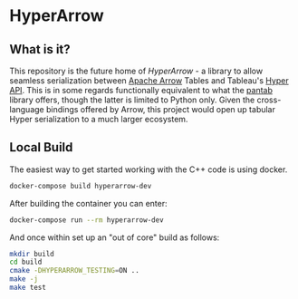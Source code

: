# HyperArrow

## What is it?
This repository is the future home of *HyperArrow* - a library to allow seamless serialization between [Apache Arrow](https://arrow.apache.org/docs/index.html) Tables and Tableau's [Hyper API](https://help.tableau.com/current/api/hyper_api/en-us/index.html). This is in some regards functionally equivalent to what the [pantab](https://pantab.readthedocs.io/en/latest/) library offers, though the latter is limited to Python only. Given the cross-language bindings offered by Arrow, this project would open up tabular Hyper serialization to a much larger ecosystem.
	
## Local Build

The easiest way to get started working with the C++ code is using docker.

```sh
docker-compose build hyperarrow-dev
```

After building the container you can enter:

```sh
docker-compose run --rm hyperarrow-dev
```

And once within set up an "out of core" build as follows:

```sh
mkdir build
cd build
cmake -DHYPERARROW_TESTING=ON ..
make -j
make test
```